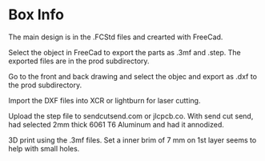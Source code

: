 # Box Info

The main design is in the .FCStd files and crearted with FreeCad.

Select the object in FreeCad to export the parts as .3mf and .step. The
exported files are in the prod subdirectory.

Go to the front and back drawing and select the objec and export as .dxf to the prod subdirectory.

Import the DXF files into XCR or lightburn for laser cutting.

Upload the step file to sendcutsend.com or jlcpcb.co. With send cut
send, had selected 2mm thick 6061 T6 Aluminum and had it annodized.

3D print using the .3mf files. Set a inner brim of 7 mm on 1st layer
seems to help with small holes.
